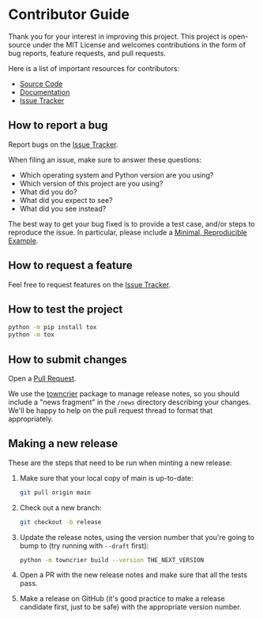 # Contributor Guide

Thank you for your interest in improving this project. This project is
open-source under the MIT License and welcomes contributions in the form of bug
reports, feature requests, and pull requests.

Here is a list of important resources for contributors:

- [Source Code](https://github.com/dfm/tinygp)
- [Documentation](https://tinygp.readthedocs.io)
- [Issue Tracker](https://github.com/dfm/tinygp/issues)

## How to report a bug

Report bugs on the [Issue Tracker](https://github.com/dfm/tinygp/issues).

When filing an issue, make sure to answer these questions:

- Which operating system and Python version are you using?
- Which version of this project are you using?
- What did you do?
- What did you expect to see?
- What did you see instead?

The best way to get your bug fixed is to provide a test case, and/or steps to
reproduce the issue. In particular, please include a [Minimal, Reproducible
Example](https://stackoverflow.com/help/minimal-reproducible-example).

## How to request a feature

Feel free to request features on the [Issue
Tracker](https://github.com/dfm/tinygp/issues).

## How to test the project

```bash
python -m pip install tox
python -m tox
```

## How to submit changes

Open a [Pull Request](https://github.com/dfm/tinygp/pulls).

We use the [towncrier](https://github.com/twisted/towncrier) package to manage
release notes, so you should include a "news fragment" in the `/news` directory
describing your changes. We'll be happy to help on the pull request thread to
format that appropriately.

## Making a new release

These are the steps that need to be run when minting a new release:

1. Make sure that your local copy of main is up-to-date:

   ```bash
   git pull origin main
   ```

2. Check out a new branch:

   ```bash
   git checkout -b release
   ```

3. Update the release notes, using the version number that you're going to bump
   to (try running with `--draft` first):

   ```bash
   python -m towncrier build --version THE_NEXT_VERSION
   ```

4. Open a PR with the new release notes and make sure that all the tests pass.
5. Make a release on GitHub (it's good practice to make a release candidate
   first, just to be safe) with the appropriate version number.
